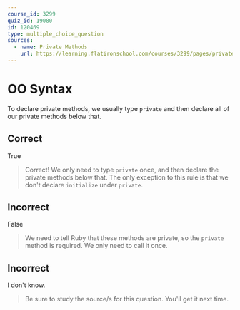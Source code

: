 ```yaml
---
course_id: 3299
quiz_id: 19080
id: 120469
type: multiple_choice_question
sources:
  - name: Private Methods
    url: https://learning.flatironschool.com/courses/3299/pages/private-methods
---
```


# OO Syntax

To declare private methods, we usually type `private` and then declare all of
our private methods below that.

## Correct

True

> Correct! We only need to type `private` once, and then declare the private
> methods below that. The only exception to this rule is that we don't declare
> `initialize` under `private`.

## Incorrect

False

> We need to tell Ruby that these methods are private, so the `private` method is
> required. We only need to call it once.

## Incorrect

I don't know.

> Be sure to study the source/s for this question. You'll get it next time.

